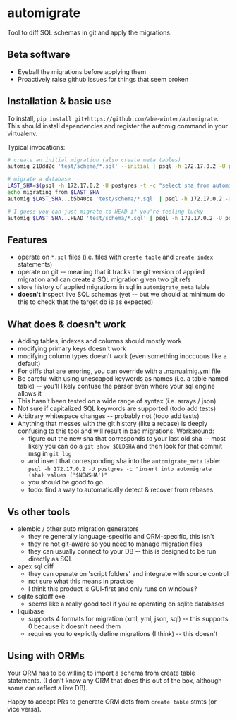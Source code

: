 # automigrate

Tool to diff SQL schemas in git and apply the migrations.

## Beta software

* Eyeball the migrations before applying them
* Proactively raise github issues for things that seem broken

## Installation & basic use

To install, `pip install git+https://github.com/abe-winter/automigrate`. This should install dependencies and register the automig command in your virtualenv.

Typical invocations:

```bash
# create an initial migration (also create meta tables)
automig 218dd2c 'test/schema/*.sql' --initial | psql -h 172.17.0.2 -U postgres --single-transaction

# migrate a database
LAST_SHA=$(psql -h 172.17.0.2 -U postgres -t -c "select sha from automigrate_meta order by id desc limit 1")
echo migrating from $LAST_SHA
automig $LAST_SHA...b5b40ce 'test/schema/*.sql' | psql -h 172.17.0.2 -U postgres --single-transaction

# I guess you can just migrate to HEAD if you're feeling lucky
automig $LAST_SHA...HEAD 'test/schema/*.sql' | psql -h 172.17.0.2 -U postgres --single-transaction
```

## Features

* operate on `*.sql` files (i.e. files with `create table` and `create index` statements)
* operate on git -- meaning that it tracks the git version of applied migration and can create a SQL migration given two git refs
* store history of applied migrations in sql in `automigrate_meta` table
* **doesn't** inspect live SQL schemas (yet -- but we should at minimum do this to check that the target db is as expected)

## What does & doesn't work

* Adding tables, indexes and columns should mostly work
* modifying primary keys doesn't work
* modifying column types doesn't work (even something inoccuous like a default)
* For diffs that are erroring, you can override with a [.manualmig.yml file](./.manualmig.yml)
* Be careful with using unescaped keywords as names (i.e. a table named table) -- you'll likely confuse the parser even where your sql engine allows it
* This hasn't been tested on a wide range of syntax (i.e. arrays / json)
* Not sure if capitalized SQL keywords are supported (todo add tests)
* Arbitrary whitespace changes -- probably not (todo add tests)
* Anything that messes with the git history (like a rebase) is deeply confusing to this tool and will result in bad migrations. Workaround:
    - figure out the new sha that corresponds to your last old sha -- most likely you can do a `git show $OLDSHA` and then look for that commit msg in `git log`
    - and insert that corresponding sha into the `automigrate_meta` table: `psql -h 172.17.0.2 -U postgres -c "insert into automigrate (sha) values ('$NEWSHA')"`
    - you should be good to go
    - todo: find a way to automatically detect & recover from rebases

## Vs other tools

* alembic / other auto migration generators
	- they're generally language-specific and ORM-specific, this isn't
	- they're not git-aware so you need to manage migration files
	- they can usually connect to your DB -- this is designed to be run directly as SQL
* apex sql diff
	- they can operate on 'script folders' and integrate with source control
	- not sure what this means in practice
	- I think this product is GUI-first and only runs on windows?
* sqlite sqldiff.exe
	- seems like a really good tool if you're operating on sqlite databases
* liquibase
	- supports 4 formats for migration (xml, yml, json, sql) -- this supports 0 because it doesn't need them
	- requires you to explictly define migrations (I think) -- this doesn't

## Using with ORMs

Your ORM has to be willing to import a schema from create table statements. (I don't know any ORM that does this out of the box, although some can reflect a live DB).

Happy to accept PRs to generate ORM defs from `create table` stmts (or vice versa).
